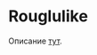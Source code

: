 # Rouglulike

Описание [тут](https://docs.google.com/document/d/1zrM2FN4-_08l6VBR3n_ot-vcXs4cVrT5m_9jCdSZ5IA/edit?usp=sharing).